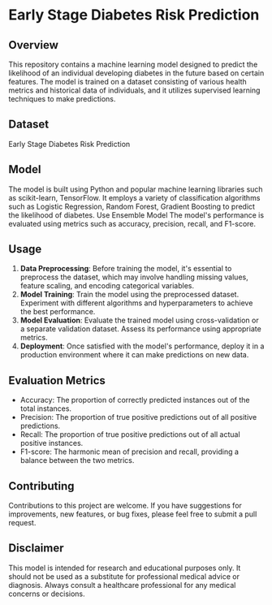 # Early Stage Diabetes Risk Prediction

## Overview
This repository contains a machine learning model designed to predict the likelihood of an individual developing diabetes in the future based on certain features. The model is trained on a dataset consisting of various health metrics and historical data of individuals, and it utilizes supervised learning techniques to make predictions.

## Dataset
Early Stage Diabetes Risk Prediction

## Model
The model is built using Python and popular machine learning libraries such as scikit-learn, TensorFlow. It employs a variety of classification algorithms such as Logistic Regression, Random Forest, Gradient Boosting to predict the likelihood of diabetes. Use Ensemble Model  The model's performance is evaluated using metrics such as accuracy, precision, recall, and F1-score.

## Usage
1. **Data Preprocessing**: Before training the model, it's essential to preprocess the dataset, which may involve handling missing values, feature scaling, and encoding categorical variables.
2. **Model Training**: Train the model using the preprocessed dataset. Experiment with different algorithms and hyperparameters to achieve the best performance.
3. **Model Evaluation**: Evaluate the trained model using cross-validation or a separate validation dataset. Assess its performance using appropriate metrics.
4. **Deployment**: Once satisfied with the model's performance, deploy it in a production environment where it can make predictions on new data.

## Evaluation Metrics
- Accuracy: The proportion of correctly predicted instances out of the total instances.
- Precision: The proportion of true positive predictions out of all positive predictions.
- Recall: The proportion of true positive predictions out of all actual positive instances.
- F1-score: The harmonic mean of precision and recall, providing a balance between the two metrics.

## Contributing
Contributions to this project are welcome. If you have suggestions for improvements, new features, or bug fixes, please feel free to submit a pull request.

## Disclaimer
This model is intended for research and educational purposes only. It should not be used as a substitute for professional medical advice or diagnosis. Always consult a healthcare professional for any medical concerns or decisions.


